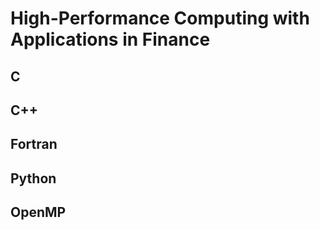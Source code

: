 # High-Performance Computing with Applications in Finance

## C 

## C++

## Fortran

## Python

## OpenMP
